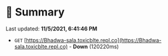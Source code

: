 # 📖 Summary
Last updated: **11/5/2021, 6:41:46 PM**

- `GET` [https://Bhadwa-sala.toxicblte.repl.co](https://Bhadwa-sala.toxicblte.repl.co) - **Down** (120220ms)
